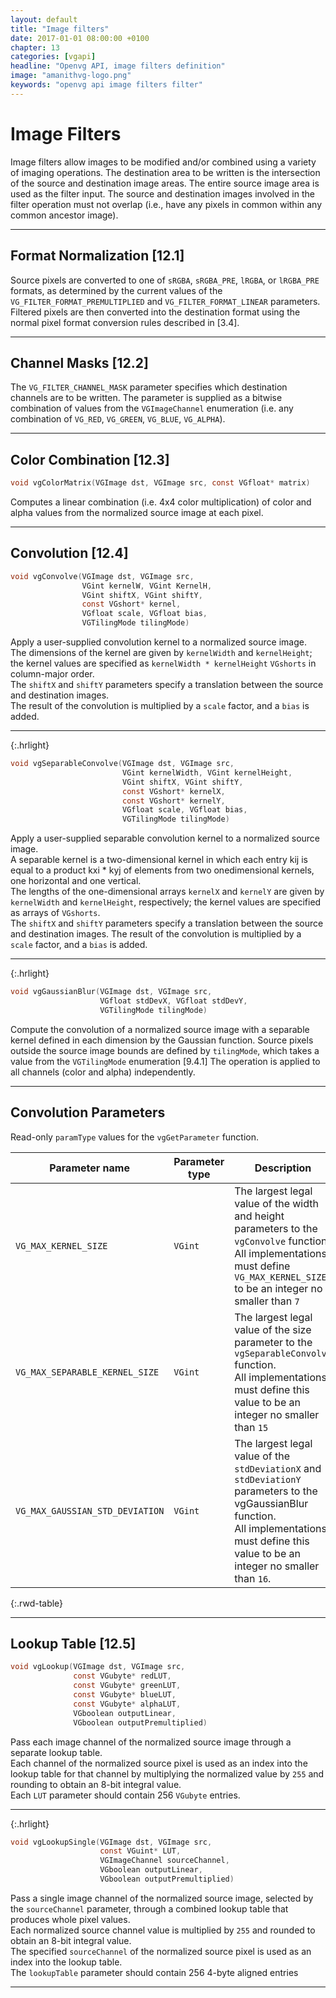 ```yaml
---
layout: default
title: "Image filters"
date: 2017-01-01 08:00:00 +0100
chapter: 13
categories: [vgapi]
headline: "Openvg API, image filters definition"
image: "amanithvg-logo.png"
keywords: "openvg api image filters filter"
---
```


# Image Filters

Image filters allow images to be modified and/or combined using a variety of imaging operations. The destination area to be written is the intersection of the source and destination image areas. The entire source image area is used as the filter input. The source and destination images involved in the filter operation must not overlap (i.e., have any pixels in common within any common ancestor image).

---

## Format Normalization [12.1]

Source pixels are converted to one of `sRGBA`, `sRGBA_PRE`, `lRGBA`, or `lRGBA_PRE` formats, as determined by the current values of the `VG_FILTER_FORMAT_PREMULTIPLIED` and `VG_FILTER_FORMAT_LINEAR` parameters. Filtered pixels are then converted into the destination format using the normal pixel format conversion rules described in [3.4].

---

## Channel Masks [12.2]

The `VG_FILTER_CHANNEL_MASK` parameter specifies which destination channels are to be written. The parameter is supplied as a bitwise combination of values from the `VGImageChannel` enumeration (i.e. any combination of `VG_RED`, `VG_GREEN`, `VG_BLUE`, `VG_ALPHA`).

---

## Color Combination [12.3]

```c
void vgColorMatrix(VGImage dst, VGImage src, const VGfloat* matrix)
```

Computes a linear combination (i.e. 4x4 color multiplication) of color and alpha values from the normalized source image at each pixel.

---

## Convolution [12.4]

```c
void vgConvolve(VGImage dst, VGImage src, 
                VGint kernelW, VGint KernelH,
                VGint shiftX, VGint shiftY,
                const VGshort* kernel,
                VGfloat scale, VGfloat bias,
                VGTilingMode tilingMode)
```

Apply a user-supplied convolution kernel to a normalized source image.  
The dimensions of the kernel are given by `kernelWidth` and `kernelHeight`; the kernel values are specified as `kernelWidth * kernelHeight` `VGshorts` in column-major order.  
The `shiftX` and `shiftY` parameters specify a translation between the source and destination images.  
The result of the convolution is multiplied by a `scale` factor, and a `bias` is added.

---
{:.hrlight}

```c
void vgSeparableConvolve(VGImage dst, VGImage src,
                         VGint kernelWidth, VGint kernelHeight,
                         VGint shiftX, VGint shiftY,
                         const VGshort* kernelX,
                         const VGshort* kernelY,
                         VGfloat scale, VGfloat bias,
                         VGTilingMode tilingMode)
```

Apply a user-supplied separable convolution kernel to a normalized source image.  
A separable kernel is a two-dimensional kernel in which each entry kij is equal to a product kxi * kyj of elements from two onedimensional kernels, one horizontal and one vertical.  
The lengths of the one-dimensional arrays `kernelX` and `kernelY` are given by `kernelWidth` and `kernelHeight`, respectively; the kernel values are specified as arrays of `VGshorts`.  
The `shiftX` and `shiftY` parameters specify a translation between the source and destination images. The result of the convolution is multiplied by a `scale` factor, and a `bias` is added.

---
{:.hrlight}

```c
void vgGaussianBlur(VGImage dst, VGImage src,
                    VGfloat stdDevX, VGfloat stdDevY,
                    VGTilingMode tilingMode)
```

Compute the convolution of a normalized source image with a separable kernel defined in each dimension by the Gaussian function. 
Source pixels outside the source image bounds are defined by `tilingMode`, which takes a value from the `VGTilingMode` enumeration [9.4.1] 
The operation is applied to all channels (color and alpha) independently.

---

## Convolution Parameters

Read-only `paramType` values for the `vgGetParameter` function.

| Parameter name | Parameter type | Description |
| -------------- | -------------- | ----------- |
| `VG_MAX_KERNEL_SIZE` | `VGint` | The largest legal value of the width and height parameters to the `vgConvolve` function.<br> All implementations must define `VG_MAX_KERNEL_SIZE` to be an integer no smaller than `7` |
| `VG_MAX_SEPARABLE_KERNEL_SIZE` | `VGint` | The largest legal value of the size parameter to the `vgSeparableConvolve` function.<br> All implementations must define this value to be an integer no smaller than `15` |
| `VG_MAX_GAUSSIAN_STD_DEVIATION` | `VGint` | The largest legal value of the `stdDeviationX` and `stdDeviationY` parameters to the vgGaussianBlur function.<br> All implementations must define this value to be an integer no smaller than `16`.
{:.rwd-table}

---

## Lookup Table [12.5]

```c
void vgLookup(VGImage dst, VGImage src,
              const VGubyte* redLUT,
              const VGubyte* greenLUT,
              const VGubyte* blueLUT,
              const VGubyte* alphaLUT,
              VGboolean outputLinear,
              VGboolean outputPremultiplied)
```

Pass each image channel of the normalized source image through a separate lookup table.  
Each channel of the normalized source pixel is used as an index into the lookup table for that channel by multiplying the normalized value by `255` and rounding to obtain an 8-bit integral value.  
Each `LUT` parameter should contain 256 `VGubyte` entries.

---
{:.hrlight}

```c
void vgLookupSingle(VGImage dst, VGImage src,
                    const VGuint* LUT, 
                    VGImageChannel sourceChannel, 
                    VGboolean outputLinear, 
                    VGboolean outputPremultiplied)
```

Pass a single image channel of the normalized source image, selected by the `sourceChannel` parameter, through a combined lookup table that produces whole pixel values.  
Each normalized source channel value is multiplied by `255` and rounded to obtain an 8-bit integral value.  
The specified `sourceChannel` of the normalized source pixel is used as an index into the lookup table.  
The `lookupTable` parameter should contain 256 4-byte aligned entries

---

